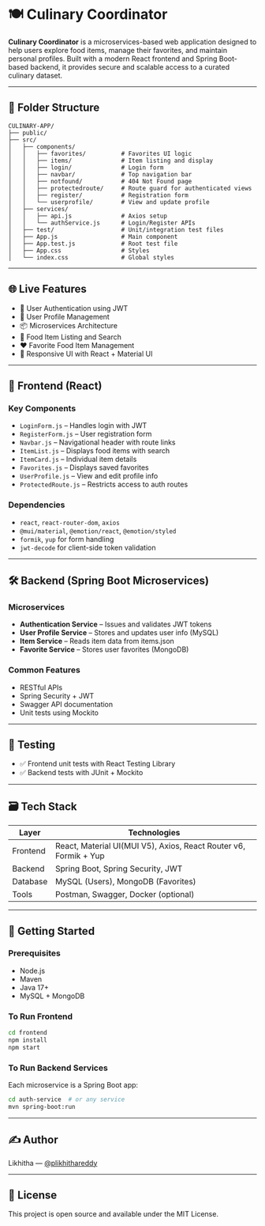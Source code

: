 
# 🍽️ Culinary Coordinator

**Culinary Coordinator** is a microservices-based web application designed to help users explore food items, manage their favorites, and maintain personal profiles. Built with a modern React frontend and Spring Boot-based backend, it provides secure and scalable access to a curated culinary dataset.

---

## 📁 Folder Structure

```
CULINARY-APP/
├── public/
├── src/
│   ├── components/
│   │   ├── favorites/          # Favorites UI logic
│   │   ├── items/              # Item listing and display
│   │   ├── login/              # Login form
│   │   ├── navbar/             # Top navigation bar
│   │   ├── notfound/           # 404 Not Found page
│   │   ├── protectedroute/     # Route guard for authenticated views
│   │   ├── register/           # Registration form
│   │   └── userprofile/        # View and update profile
│   ├── services/
│   │   ├── api.js              # Axios setup
│   │   └── authService.js      # Login/Register APIs
│   ├── test/                   # Unit/integration test files
│   ├── App.js                  # Main component
│   ├── App.test.js             # Root test file
│   ├── App.css                 # Styles
│   └── index.css               # Global styles
```

---

## 🌐 Live Features

- 🔐 User Authentication using JWT
- 👤 User Profile Management
- 📦 Microservices Architecture
- 🍲 Food Item Listing and Search
- ❤️ Favorite Food Item Management
- 🎨 Responsive UI with React + Material UI

---

## 🧩 Frontend (React)

### Key Components
- `LoginForm.js` – Handles login with JWT
- `RegisterForm.js` – User registration form
- `Navbar.js` – Navigational header with route links
- `ItemList.js` – Displays food items with search
- `ItemCard.js` – Individual item details
- `Favorites.js` – Displays saved favorites
- `UserProfile.js` – View and edit profile info
- `ProtectedRoute.js` – Restricts access to auth routes

### Dependencies
- `react`, `react-router-dom`, `axios`
- `@mui/material`, `@emotion/react`, `@emotion/styled`
- `formik`, `yup` for form handling
- `jwt-decode` for client-side token validation

---

## 🛠 Backend (Spring Boot Microservices)

### Microservices
- **Authentication Service** – Issues and validates JWT tokens
- **User Profile Service** – Stores and updates user info (MySQL)
- **Item Service** – Reads item data from items.json
- **Favorite Service** – Stores user favorites (MongoDB)

### Common Features
- RESTful APIs
- Spring Security + JWT
- Swagger API documentation
- Unit tests using Mockito

---

## 🧪 Testing
- ✅ Frontend unit tests with React Testing Library
- ✅ Backend tests with JUnit + Mockito

---

## 🗃️ Tech Stack

| Layer     | Technologies                                                                     |
|-----------|----------------------------------------------------------------------------------|
| Frontend  | React, Material UI(MUI V5), Axios, React Router v6, Formik + Yup                 |
| Backend   | Spring Boot, Spring Security, JWT                                                |
| Database  | MySQL (Users), MongoDB (Favorites)                                               |
| Tools     | Postman, Swagger, Docker (optional)                                              |

---

## 🚀 Getting Started

### Prerequisites
- Node.js
- Maven
- Java 17+
- MySQL + MongoDB

### To Run Frontend
```bash
cd frontend
npm install
npm start
```

### To Run Backend Services
Each microservice is a Spring Boot app:
```bash
cd auth-service  # or any service
mvn spring-boot:run
```

---

## ✍️ Author
Likhitha — [@plikhithareddy](https://github.com/Likhitha8894/culinary.git)

---

## 📄 License
This project is open source and available under the MIT License.
